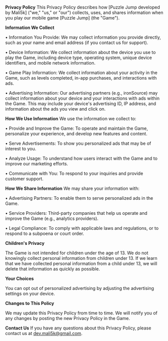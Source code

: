**Privacy Policy** 
This Privacy Policy describes how [Puzzle Jump developed by Mali5k] ("we," "us," or "our") collects, uses, and shares information when you play our mobile game [Puzzle Jump] (the "Game"). 

**Information We Collect**

•	Information You Provide: We may collect information you provide directly, such as your name and email address (if you contact us for support).

•	Device Information: We collect information about the device you use to play the Game, including device type, operating system, unique device identifiers, and mobile network information. 

•	Game Play Information: We collect information about your activity in the Game, such as levels completed, in-app purchases, and interactions with ads. 

•	Advertising Information: Our advertising partners (e.g., ironSource) may collect information about your device and your interactions with ads within the Game. This may include your device's advertising ID, IP address, and information about the ads you view and click on. 

**How We Use Information**
We use the information we collect to: 

•	Provide and Improve the Game: To operate and maintain the Game, personalize your experience, and develop new features and content. 

•	Serve Advertisements: To show you personalized ads that may be of interest to you. 

•	Analyze Usage: To understand how users interact with the Game and to improve our marketing efforts. 

•	Communicate with You: To respond to your inquiries and provide customer support. 

**How We Share Information**
We may share your information with: 

•	Advertising Partners: To enable them to serve personalized ads in the Game. 

•	Service Providers: Third-party companies that help us operate and improve the Game (e.g., analytics providers). 

•	Legal Compliance: To comply with applicable laws and regulations, or to respond to a subpoena or court order. 

**Children's Privacy**

The Game is not intended for children under the age of 13. We do not knowingly collect personal information from children under 13. If we learn that we have collected personal information from a child under 13, we will delete that information as quickly as possible.    

**Your Choices** 

You can opt out of personalized advertising by adjusting the advertising settings on your device. 

**Changes to This Policy** 

We may update this Privacy Policy from time to time. We will notify you of any changes by posting the new Privacy Policy in the Game.    
 
**Contact Us** 
If you have any questions about this Privacy Policy, please contact us at dev.mali5k@gmail.com. 
 
